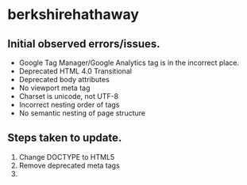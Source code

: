 # berkshirehathaway

## Initial observed errors/issues.

- Google Tag Manager/Google Analytics tag is in the incorrect place.
- Deprecated HTML 4.0 Transitional
- Deprecated body attributes
- No viewport meta tag
- Charset is unicode, not UTF-8
- Incorrect nesting order of tags
- No semantic nesting of page structure

## Steps taken to update.

1. Change DOCTYPE to HTML5
2. Remove deprecated meta tags
3.
